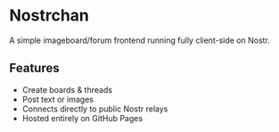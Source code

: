 # Nostrchan

A simple imageboard/forum frontend running fully client-side on Nostr.

## Features
- Create boards & threads
- Post text or images
- Connects directly to public Nostr relays
- Hosted entirely on GitHub Pages
